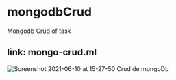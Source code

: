 # mongodbCrud
Mongodb Crud of task 

## link: mongo-crud.ml

![Screenshot 2021-06-10 at 15-27-50 Crud de mongoDb](https://user-images.githubusercontent.com/58121395/121578032-972c3680-ca00-11eb-9283-f0814f90b28c.png)
